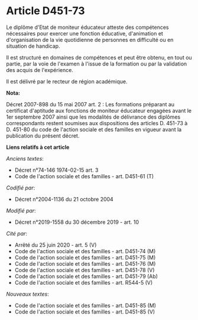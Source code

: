 # Article D451-73

Le diplôme d'Etat de moniteur éducateur atteste des compétences nécessaires pour exercer une fonction éducative, d'animation
et d'organisation de la vie quotidienne de personnes en difficulté ou en situation de handicap.

Il est structuré en domaines de compétences et peut être obtenu, en tout ou partie, par la voie de l'examen à l'issue de la
formation ou par la validation des acquis de l'expérience.

Il est délivré par le recteur de région académique.

**Nota:**

Décret 2007-898 du 15 mai 2007 art. 2 : Les formations préparant au certificat d'aptitude aux fonctions de moniteur éducateur
engagées avant le 1er septembre 2007 ainsi que les modalités de délivrance des diplômes correspondants restent soumises aux
dispositions des articles D. 451-73 à D. 451-80 du code de l'action sociale et des familles en vigueur avant la publication
du présent décret.

**Liens relatifs à cet article**

_Anciens textes_:

  - Décret n°74-146 1974-02-15 art. 3
  - Code de l'action sociale et des familles - art. D451-61 (T)

_Codifié par_:

  - Décret n°2004-1136 du 21 octobre 2004

_Modifié par_:

  - Décret n°2019-1558 du 30 décembre 2019 - art. 10

_Cité par_:

  - Arrêté du 25 juin 2020 - art. 5 (V)
  - Code de l'action sociale et des familles - art. D451-74 (M)
  - Code de l'action sociale et des familles - art. D451-75 (M)
  - Code de l'action sociale et des familles - art. D451-76 (M)
  - Code de l'action sociale et des familles - art. D451-78 (V)
  - Code de l'action sociale et des familles - art. D451-79 (Ab)
  - Code de l'action sociale et des familles - art. R544-5 (V)

_Nouveaux textes_:

  - Code de l'action sociale et des familles - art. D451-85 (M)
  - Code de l'action sociale et des familles - art. D451-85 (V)
